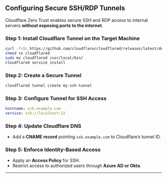 
## **Configuring Secure SSH/RDP Tunnels**
Cloudflare Zero Trust enables secure SSH and RDP access to internal servers **without exposing ports to the internet**.

### **Step 1: Install Cloudflare Tunnel on the Target Machine**
```sh
curl -fsSL https://github.com/cloudflare/cloudflared/releases/latest/download/cloudflared-linux-amd64 -o cloudflared
chmod +x cloudflared
sudo mv cloudflared /usr/local/bin/
cloudflared service install
```

### **Step 2: Create a Secure Tunnel**
```sh
cloudflared tunnel create my-ssh-tunnel
```

### **Step 3: Configure Tunnel for SSH Access**
```yaml
hostname: ssh.example.com
service: ssh://localhost:22
```

### **Step 4: Update Cloudflare DNS**
- Add a **CNAME record** pointing `ssh.example.com` to Cloudflare’s tunnel ID.

### **Step 5: Enforce Identity-Based Access**
- Apply an **Access Policy** for SSH.
- Restrict access to authorized users through **Azure AD or Okta**.

---

